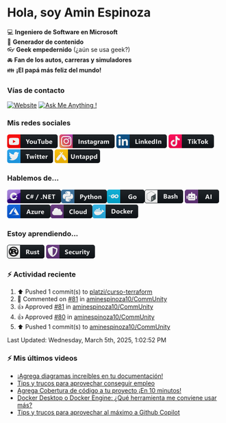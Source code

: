 # Hola, soy Amin Espinoza

:computer: **Ingeniero de Software en Microsoft**  
:pencil: **Generador de contenido**  
:eyeglasses: **Geek empedernido** (¿aún se usa geek?)  
:oncoming_automobile: **Fan de los autos, carreras y simuladores**  
:family: **¡El papá más feliz del mundo!**

### Vías de contacto

[![Website](https://img.shields.io/badge/aminespinoza.com-up-green?style=for-the-badge)][website]
[![Ask Me Anything !](https://img.shields.io/badge/Ask%20me-anything-1abc9c.svg?style=for-the-badge)](https://calendly.com/aminespinoza/consultoria)

### Mis redes sociales
[<img src="./assets/social/youtube.png"/>][youtube]
[<img src="./assets/social/instagram.png"/>][instagram]
[<img src="./assets/social/linkedin.png"/>][linkedin]
[<img src="./assets/social/tiktok.png"/>][linkedin]
[<img src="./assets/social/twitter.png"/>][twitter]
[<img src="./assets/social/untappd.png"/>][untappd]

### Hablemos de...
<img src="./assets/tech/csharp_dotnet.png"/><img src="./assets/tech/python.png"/><img src="./assets/tech/go.png"/><img src="./assets/tech/bash.png"/>
<img src="./assets/tech/ai.png"/><img src="./assets/tech/azure.png"/><img src="./assets/tech/cloud.png"/><img src="./assets/tech/docker.png"/>

### Estoy aprendiendo...
<img src="./assets/tech/rust.png"/> <img src="./assets/tech/security.png"/>


### :zap: Actividad reciente
<!--RECENT_ACTIVITY:start-->
1. ⬆️ Pushed 1 commit(s) to [platzi/curso-terraform](https://github.com/platzi/curso-terraform)<br>
2. 💬 Commented on [#81](https://github.com/aminespinoza10/CommUnity/pull/81#discussion_r1972448849) in [aminespinoza10/CommUnity](https://github.com/aminespinoza10/CommUnity)<br>
3. 👍 Approved [#81](https://github.com/aminespinoza10/CommUnity/pull/81#pullrequestreview-2645996835) in [aminespinoza10/CommUnity](https://github.com/aminespinoza10/CommUnity)<br>
4. 👍 Approved [#80](https://github.com/aminespinoza10/CommUnity/pull/80#pullrequestreview-2638150264) in [aminespinoza10/CommUnity](https://github.com/aminespinoza10/CommUnity)<br>
5. ⬆️ Pushed 1 commit(s) to [aminespinoza10/CommUnity](https://github.com/aminespinoza10/CommUnity)<br>
<!--RECENT_ACTIVITY:end-->
<!--RECENT_ACTIVITY:last_update-->
Last Updated: Wednesday, March 5th, 2025, 1:02:52 PM
<!--RECENT_ACTIVITY:last_update_end-->

### :zap: Mis últimos videos
<!-- YOUTUBE:START -->
- [¡Agrega diagramas increíbles en tu documentación!](https://www.youtube.com/watch?v=V_EHQKAlF64)
- [Tips y trucos para aprovechar conseguir empleo](https://www.youtube.com/watch?v=Icl_KiVMkgQ)
- [Agrega Cobertura de código a tu proyecto ¡En 10 minutos!](https://www.youtube.com/watch?v=BfwPUD0woQw)
- [Docker Desktop o Docker Engine: ¿Qué herramienta me conviene usar más?](https://www.youtube.com/watch?v=okHQNxQO_vg)
- [Tips y trucos para aprovechar al máximo a Github Copilot](https://www.youtube.com/watch?v=ONz-5PfDaYA)
<!-- YOUTUBE:END -->


[website]: https://aminespinoza.com/
[twitter]: https://twitter.com/aminespinoza
[youtube]: https://www.youtube.com/c/AminEspinoza
[linkedin]: https://www.linkedin.com/in/amin-espinoza-71b24661/
[instagram]: https://www.instagram.com/aminespinoza10/
[untappd]: https://untappd.com/user/aminespinoza
